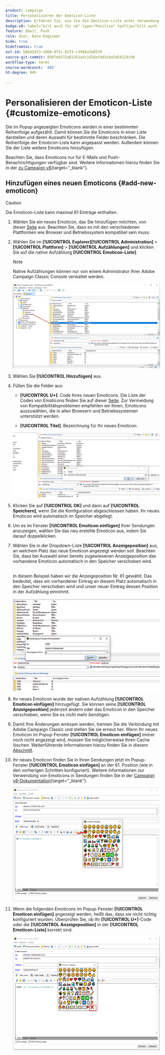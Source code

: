 ```yaml
---
product: campaign
title: Personalisieren der Emoticon-Liste
description: Erfahren Sie, wie Sie die Emoticon-Liste unter Verwendung von Adobe Campaign personalisieren können
badge-v8: label="Gilt auch für v8" type="Positive" tooltip="Gilt auch für Campaign v8"
feature: Email, Push
role: User, Data Engineer
hide: true
hidefromtoc: true
exl-id: b8642df3-1960-4f2c-8273-c3988a3e85f0
source-git-commit: 0507e0372a81351adc145dafdd3cbe5d5422dc00
workflow-type: tm+mt
source-wordcount: '485'
ht-degree: 94%

---
```


# Personalisieren der Emoticon-Liste {#customize-emoticons}

Die im Popup angezeigten Emoticons werden in einer bestimmten Reihenfolge aufgezählt. Damit können Sie die Emoticons in einer Liste darstellen und deren Auswahl für bestimmte Felder beschränken.
Die Reihenfolge der Emoticon-Liste kann angepasst werden. Außerdem können Sie der Liste weitere Emoticons hinzufügen.

Beachten Sie, dass Emoticons nur für E-Mails und Push-Benachrichtigungen verfügbar sind. Weitere Informationen hierzu finden Sie in der [&#x200B; zu Campaign v8](https://experienceleague.adobe.com/docs/campaign/campaign-v8/send/emails/defining-the-email-content.html?lang=de#inserting-emoticons){target="_blank"}.


## Hinzufügen eines neuen Emoticons {#add-new-emoticon}

>[!CAUTION]
>
>Die Emoticon-Liste kann maximal 81 Einträge enthalten.

1. Wählen Sie ein neues Emoticon, das Sie hinzufügen möchten, von dieser [Seite](https://unicode.org/emoji/charts/full-emoji-list.html) aus. Beachten Sie, dass es mit den verschiedenen Plattformen wie Browser und Betriebssystem kompatibel sein muss.

1. Wählen Sie im **[!UICONTROL Explorer]**&#x200B;**[!UICONTROL Administration]** > **[!UICONTROL Plattform]** > **[!UICONTROL Aufzählungen]** und klicken Sie auf die native Aufzählung **[!UICONTROL Emoticon-Liste]**.

   >[!NOTE]
   >
   >Native Aufzählungen können nur von einem Administrator Ihrer Adobe Campaign Classic Console verwaltet werden.

   ![](assets/emoticon_1.png)

1. Wählen Sie **[!UICONTROL Hinzufügen]** aus.

1. Füllen Sie die Felder aus:

   * **[!UICONTROL U+]**: Code Ihres neuen Emoticons. Die Liste der Codes von Emoticons finden Sie auf dieser [Seite](https://unicode.org/emoji/charts/full-emoji-list.html).
Zur Vermeidung von Kompatibilitätsproblemen empfehlen wir Ihnen, Emoticons auszuwählen, die in allen Browsern und Betriebssystemen unterstützt werden.

   * **[!UICONTROL Titel]**: Bezeichnung für Ihr neues Emoticon.

   ![](assets/emoticon_5.png)

1. Klicken Sie auf **[!UICONTROL OK]** und dann auf **[!UICONTROL Speichern]**, wenn Sie die Konfiguration abgeschlossen haben.
Ihr neues Emoticon wird automatisch im Speicher abgelegt.

1. Um es im Fenster **[!UICONTROL Emoticon einfügen]** Ihrer Sendungen anzuzeigen, wählen Sie das neu erstellte Emoticon aus, indem Sie darauf doppelklicken.

1. Wählen Sie in der Dropdown-Liste **[!UICONTROL Anzeigeposition]** aus, an welchem Platz das neue Emoticon angezeigt werden soll. Beachten Sie, dass bei Auswahl einer bereits zugewiesenen Anzeigeposition das vorhandene Emoticon automatisch in den Speicher verschoben wird.

   <br>In diesem Beispiel haben wir die Anzeigeposition Nr. 61 gewählt. Das bedeutet, dass ein vorhandener Eintrag an diesem Platz automatisch in den Speicher verschoben wird und unser neuer Eintrag dessen Position in der Aufzählung einnimmt.

   ![](assets/emoticon_2.png)

1. Ihr neues Emoticon wurde der nativen Aufzählung **[!UICONTROL Emoticon einfügen]** hinzugefügt. Sie können seine **[!UICONTROL Anzeigeposition]** jederzeit ändern oder das Emoticon in den Speicher verschieben, wenn Sie es nicht mehr benötigen.

1. Damit Ihre Änderungen wirksam werden, trennen Sie die Verbindung mit Adobe Campaign Classic und stellen Sie sie erneut her. Wenn Ihr neues Emoticon im Popup-Fenster **[!UICONTROL Emoticon einfügen]** immer noch nicht angezeigt wird, müssen Sie möglicherweise Ihren Cache löschen. Weiterführende Informationen hierzu finden Sie in diesem [Abschnitt](../../platform/using/faq-campaign-config.md#perform-soft-cache-clear).

1. Ihr neues Emoticon finden Sie in Ihren Sendungen jetzt im Popup-Fenster **[!UICONTROL Emoticon einfügen]** an der 61. Position (wie in den vorherigen Schritten konfiguriert). Weitere Informationen zur Verwendung von Emoticons in Sendungen finden Sie in der [Campaign v8-Dokumentation](https://experienceleague.adobe.com/docs/campaign/campaign-v8/send/emails/defining-the-email-content.html?lang=de#inserting-emoticons){target="_blank"}.

   ![](assets/emoticon_4.png)

1. Wenn die folgenden Emoticons im Popup-Fenster **[!UICONTROL Emoticon einfügen]** angezeigt werden, heißt das, dass sie nicht richtig konfiguriert wurden. Überprüfen Sie, ob Ihr **[!UICONTROL U+]**-Code oder die **[!UICONTROL Anzeigeposition]** in der **[!UICONTROL Emoticon-Liste]** korrekt sind.

   ![](assets/emoticon_6.png)
